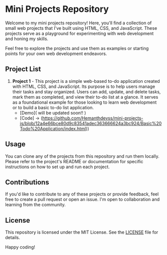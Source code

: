 # Mini Projects Repository

Welcome to my mini projects repository! Here, you'll find a collection of small web projects that I've built using HTML, CSS, and JavaScript. These projects serve as a playground for experimenting with web development and honing my skills.

Feel free to explore the projects and use them as examples or starting points for your own web development endeavors.
 
## Project List

1. **Project 1** - This project is a simple web-based to-do application created with HTML, CSS, and JavaScript. Its purpose is to help users manage their tasks and stay organized. Users can add, update, and delete tasks, mark them as completed, and view their to-do list at a glance. It serves as a foundational example for those looking to learn web development or to build a basic to-do list application.
   - [Demo]( will be updated soon!! )
   - [Code] -> (https://github.com/Hemanthdevss/mini-projects-js/blob/12a4e66bce80d9c83541adec363666624a3bc924/Basic%20Todo%20Application/index.html))

## Usage

You can clone any of the projects from this repository and run them locally. Please refer to the project's README or documentation for specific instructions on how to set up and run each project.

## Contributions

If you'd like to contribute to any of these projects or provide feedback, feel free to create a pull request or open an issue. I'm open to collaboration and learning from the community.

## License

This repository is licensed under the MIT License. See the [LICENSE](LICENSE) file for details.

Happy coding!
